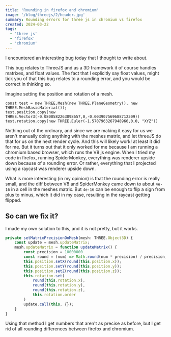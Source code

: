 ```yaml
---
title: 'Rounding in firefox and chromium'
image: '/blog/threejs/2/header.jpg'
summary: Rounding errors for three js in chromium vs firefox
created: 2024-03-22
tags:
  - 'three js'
  - 'firefox'
  - 'chromium'
---
```


I encountered an interesting bug today that I thought to write about.

This bug relates to ThreeJS and as a 3D framework it of course handles matrixes, and float values.
The fact that I explicitly say float values, might tick you of that this bug relates to a rounding error, and you would be correct in thinking so.

Imagine setting the position and rotation of a mesh.
```
const test = new THREE.Mesh(new THREE.PlaneGeometry(), new THREE.MeshBasicMaterial());
test.position.copy(new THREE.Vector3(-0.0800582263098657,0,-0.003907569688712309))
test.rotation.copy(new THREE.Euler(-1.5707963267948966,0,0, "XYZ"))
```

Nothing out of the ordinary, and since we are making it easy for us we aren't manually doing anything with the meshes matrix, and let threeJS do that for us on the next render cycle.
And this will likely work! at least it did for me. But it turns out that it only worked for me because I am running a chromium based browser, which runs the V8 js engine.
When I tried my code in firefox, running SpiderMonkey, everything was renderer upside down because of a rounding error. Or rather, everything that I projected using a raycast was renderer upside down.

What is more interesting (in my opinion) is that the rounding error is really small, and the diff between V8 and SpiderMonkey came down to about `4e-16` in a cell in the meshes matrix. 
But `4e-16` can be enough to flip a sign from plus to minus, which it did in my case, resulting in the raycast getting flipped.

## So can we fix it?

I made my own solution to this, and it is not pretty, but it works.
```ts
private setMatrixPrecisionOnMesh(mesh: THREE.Object3D) {
    const update = mesh.updateMatrix;
    mesh.updateMatrix = function updateMatrix() {
        const precision = 10000000
        const round = (num) => Math.round(num * precision) / precision;
        this.position.setX(round(this.position.x));
        this.position.setY(round(this.position.y));
        this.position.setZ(round(this.position.z));
        this.rotation.set(
            round(this.rotation.x),
            round(this.rotation.y),
            round(this.rotation.z),
            this.rotation.order
        )
        update.call(this, {});
    }
}
```
Using that method I get numbers that aren't as precise as before, but I get rid of all rounding differences between firefox and chromium.